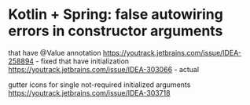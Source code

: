 # Kotlin + Spring: false autowiring errors in constructor arguments

that have @Value annotation https://youtrack.jetbrains.com/issue/IDEA-258894 - fixed
that have initialization https://youtrack.jetbrains.com/issue/IDEA-303066 - actual

gutter icons for single not-required initialized arguments https://youtrack.jetbrains.com/issue/IDEA-303718